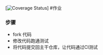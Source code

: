 [![Coverage Status](https://travis-ci.org/allenYetu211/homework1.svg?branch=master)]
#作业

### 步骤

* fork 代码
* 修改代码跑通测试
* 将代码提交回主干仓库，让代码通过CI测试
